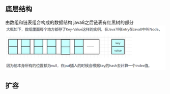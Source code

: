## 底层结构
由数组和链表组合构成的数据结构 java8之后链表有红黑树的部分
![](https://github.com/yuzhanwu/yunjin/blob/master/doc/basic/image/hashmap1.jpg)
## 扩容